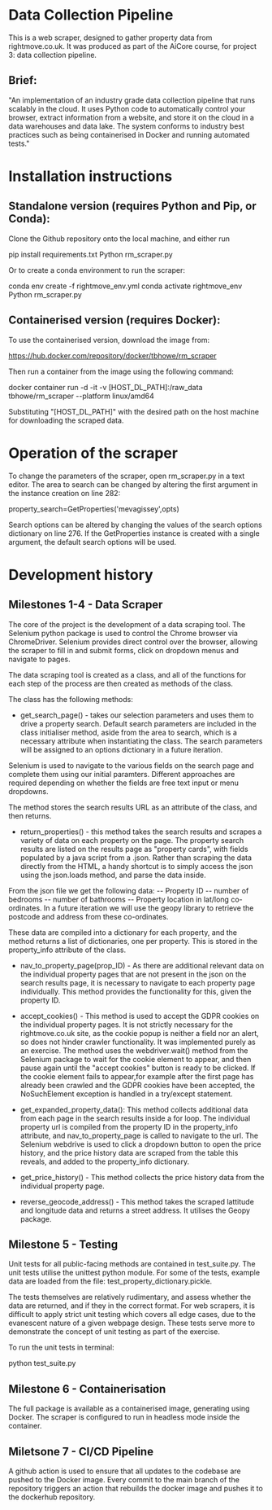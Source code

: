 # Data Collection Pipeline

This is a web scraper, designed to gather property data from rightmove.co.uk. It was produced as part of the AiCore course, for project 3: data collection pipeline.

## Brief:
"An implementation of an industry grade data collection pipeline that runs scalably in the cloud. It uses Python code to automatically control your browser, extract information from a website, and store it on the cloud in a data warehouses and data lake. The system conforms to industry best practices such as being containerised in Docker and running automated tests."

# Installation instructions

## Standalone version (requires Python and Pip, or Conda):

Clone the Github repository onto the local machine, and either run 

pip install requirements.txt
Python rm_scraper.py

Or to create a conda environment to run the scraper:

conda env create -f rightmove_env.yml
conda activate rightmove_env
Python rm_scraper.py


## Containerised version (requires Docker):

 To use the containerised version, download the image from:

 https://hub.docker.com/repository/docker/tbhowe/rm_scraper

 Then run a container from the image using the following command:

docker container run -d -it -v [HOST_DL_PATH]:/raw_data tbhowe/rm_scraper --platform linux/amd64

Substituting "[HOST_DL_PATH]" with the desired path on the host machine for downloading the scraped data.

# Operation of the scraper

To change the parameters of the scraper, open rm_scraper.py in a text editor. The area to search can be changed by altering the first argument in the instance creation on line 282:

property_search=GetProperties('mevagissey',opts)

Search options can be altered by changing the values of the search options dictionary on line 276. If the GetProperties instance is created with a single argument, the default search options will be used.


# Development history


## Milestones 1-4 - Data Scraper

The core of the project is the development of a data scraping tool. The Selenium python package is used to control the Chrome browser via ChromeDriver. Selenium provides direct control over the browser, allowing the scraper to fill in and submit forms, click on dropdown menus and navigate to pages. 

The data scraping tool is created as a class, and all of the functions for each step of the process are then created as methods of the class. 

The class has the following methods:

 - get_search_page() - takes our selection parameters and uses them to drive a property search. Default search parameters are included in the class initialiser method, aside from the area to search, which is a necessary attribute when instantiating the class. The search parameters will be assigned to an options dictionary in a future iteration. 

 Selenium is used to navigate to the various fields on the search page and complete them using our initial paramters. Different approaches are required depending on whether the fields are free text input or menu dropdowns.

 The method stores the search results URL as an attribute of the class, and then returns.

 - return_properties() - this method takes the search results and scrapes a variety of data on each property on the page. The property search results are listed on the results page as "property cards", with fields populated by a java script from a .json. Rather than scraping the data directly from the HTML, a handy shortcut is to simply access the json using the json.loads method, and parse the data inside.

 From the json file we get the following data:
   -- Property ID
   -- number of bedrooms
   -- number of bathrooms
   -- Property location in lat/long co-ordinates. In a future iteration we will use the geopy library to retrieve the postcode  and address from these co-ordinates. 

These data are compiled into a dictionary for each property, and the method returns a list of dictionaries, one per property. This is stored in the property_info attribute of the class.

-  nav_to_property_page(prop_ID) - As there are additional relevant data on the individual property pages that are not present in the json on the search results page, it is necessary to navigate to each property page individually. This method provides the functionality for this, given the property ID.

- accept_cookies() - This method is used to accept the GDPR cookies on the individual property pages. It is not strictly necessary for the rightmove.co.uk site, as the cookie popup is neither a field nor an alert, so does not hinder crawler functionality. It was implemented purely as an exercise. The method uses the webdriver.wait() method from the Selenium package to wait for the cookie element to appear, and then pause again until the "accept cookies" button is ready to be clicked. If the cookie element fails to appear,for example after the first page has already been crawled and the GDPR cookies have been accepted, the NoSuchElement exception is handled in a try/except statement.

- get_expanded_property_data(): This method collects additional data from each page in the search results inside a for loop. The individual property url is compiled from the property ID in the property_info attribute, and nav_to_property_page is called to navigate to the url. The Selenium webdrive is used to click a dropdown button to open the price history, and the price history data are scraped from the table this reveals, and added to the property_info dictionary.

- get_price_history() - This method collects the price history data from the individual property page. 

- reverse_geocode_address() - This method takes the scraped lattitude and longitude data and returns a street address. It utilises the Geopy package.



## Milestone 5 - Testing

Unit tests for all public-facing methods are contained in test_suite.py. The unit tests utilise the unittest python module. For some of the tests, example data are loaded from the file: test_property_dictionary.pickle. 

The tests themselves are relatively rudimentary, and assess whether the data are returned, and if they in the correct format. For web scrapers, it is difficult to apply strict unit testing which covers all edge cases, due to the evanescent nature of a given webpage design. These tests serve more to demonstrate the concept of unit testing as part of the exercise.

To run the unit tests in terminal:

 python test_suite.py

## Milestone 6 - Containerisation

 The full package is available as a containerised image, generating using Docker. The scraper is configured to run in headless mode inside the container. 

## Miletsone 7 - CI/CD Pipeline
 
 A github action is used to ensure that all updates to the codebase are pushed to the Docker image. Every commit to the main branch of the repository triggers an action that rebuilds the docker image and pushes it to the dockerhub repository.


